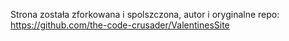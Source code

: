 Strona została zforkowana i spolszczona, autor i oryginalne repo: https://github.com/the-code-crusader/ValentinesSite
